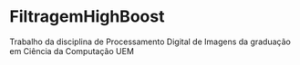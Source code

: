 # FiltragemHighBoost
Trabalho da disciplina de Processamento Digital de Imagens da graduação em Ciência da Computação UEM
